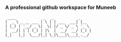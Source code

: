 ### A professional github workspace for Muneeb
```
 ____            _   _           _
|  _ \ _ __ ___ | \ | | ___  ___| |__
| |_) | '__/ _ \|  \| |/ _ \/ _ \ '_ \
|  __/| | | (_) | |\  |  __/  __/ |_) |
|_|   |_|  \___/|_| \_|\___|\___|_.__/
```
<!--
**proneeb/proneeb** is a ✨ _special_ ✨ repository because its `README.md` (this file) appears on your GitHub profile.

Here are some ideas to get you started:

- 🔭 I’m currently working on ...
- 🌱 I’m currently learning ...
- 👯 I’m looking to collaborate on ...
- 🤔 I’m looking for help with ...
- 💬 Ask me about ...
- 📫 How to reach me: ...
- 😄 Pronouns: ...
- ⚡ Fun fact: ...
-->
